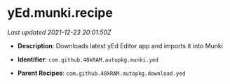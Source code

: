 # yEd.munki.recipe

_Last updated 2021-12-23 20:01:50Z_

- **Description**: Downloads latest yEd Editor app and imports it into Munki

- **Identifier**: `com.github.48kRAM.autopkg.munki.yed`

- **Parent Recipes**: `com.github.48kRAM.autopkg.download.yed`
